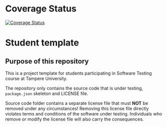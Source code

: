# Coverage Status
[![Coverage Status](https://coveralls.io/repos/github/jayanthakgjls/COMP.SE.200-2022-2023-1/badge.svg)](https://coveralls.io/github/jayanthakgjls/COMP.SE.200-2022-2023-1)

# Student template


## Purpose of this repository

This is a project template for students participating in Software Testing course
at Tampere University.

The repository only contains the source code that is under testing, `package.json` skeleton
and LICENSE file.

Source code folder contains a separate license file that must **NOT** be removed under any circumstances!
Removing this license file directly violates terms and conditions of the software under testing.
Individuals who remove or modify the license file will also carry the consequences.